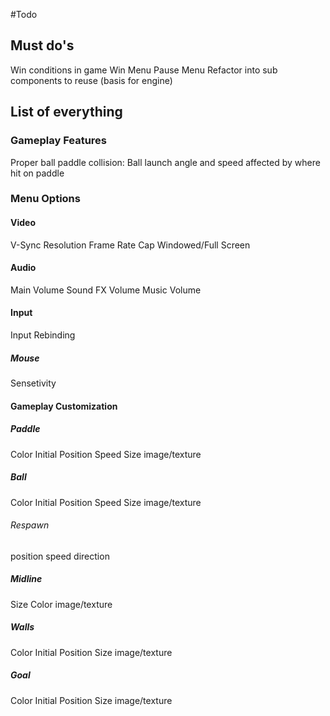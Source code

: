 #Todo

## Must do's
Win conditions in game
Win Menu
Pause Menu
Refactor into sub components to reuse (basis for engine)


## List of everything
### Gameplay Features
Proper ball paddle collision: Ball launch angle and speed affected by where hit on paddle


### Menu Options
#### Video
V-Sync
Resolution
Frame Rate Cap
Windowed/Full Screen

#### Audio
Main Volume
Sound FX Volume
Music Volume

#### Input
Input Rebinding

##### Mouse
Sensetivity

#### Gameplay Customization
##### Paddle
Color
Initial Position
Speed
Size
image/texture

##### Ball
Color
Initial Position
Speed
Size
image/texture

###### Respawn
position
speed
direction

##### Midline
Size
Color
image/texture

##### Walls
Color
Initial Position
Size
image/texture

##### Goal 
Color
Initial Position
Size
image/texture
